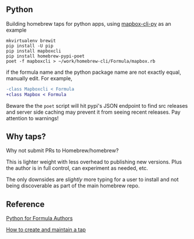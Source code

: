 ## Python

Building homebrew taps for python apps, using [mapbox-cli-py](https://github.com/mapbox/mapbox-cli-py) as an example

    mkvirtualenv brewit
    pip install -U pip
    pip install mapboxcli
    pip install homebrew-pypi-poet
    poet -f mapboxcli > ~/work/homebrew-cli/Formula/mapbox.rb
    
if the formula name and the python package name are not exactly equal, manually edit. For example,

```diff
-class Mapboxcli < Formula
+class Mapbox < Formula
```

Beware the the `poet` script will hit pypi's JSON endpoint to find src releases and server side caching may prevent it from seeing recent releases. Pay attention to warnings!

## Why taps?

Why not submit PRs to Homebrew/homebrew?

This is lighter weight with less overhead to publishing new versions.
Plus the author is in full control, can experiment as needed, etc.

The only downsides are *slightly* more typing for a user to install and not being discoverable
as part of the main homebrew repo.


## Reference

[Python for Formula Authors](https://github.com/Homebrew/homebrew/blob/master/share/doc/homebrew/Python-for-Formula-Authors.md)

[How to create and maintain a tap](https://github.com/Homebrew/homebrew/blob/master/share/doc/homebrew/How-to-Create-and-Maintain-a-Tap.md)
